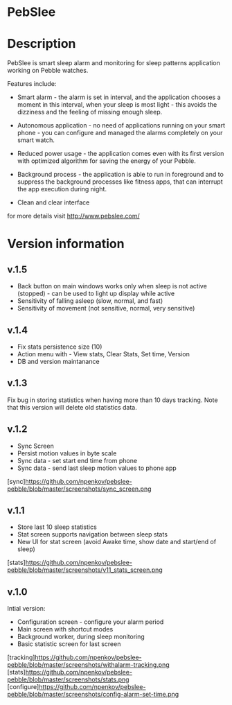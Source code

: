 PebSlee
==============

# Description

PebSlee is smart sleep alarm and monitoring for sleep patterns application working on Pebble watches.

Features include:

* Smart alarm - the alarm is set in interval, and the application chooses a moment in this interval, when your sleep is most light - this avoids the dizziness and the feeling of missing enough sleep.

* Autonomous application - no need of applications running on your smart phone - you can configure and managed the alarms completely on your smart watch.

* Reduced power usage - the application comes even with its first version with optimized algorithm for saving the energy of your Pebble.

* Background process - the application is able to run in foreground and to suppress the background processes like fitness apps, that can interrupt the app execution during night.

* Clean and clear interface

for more details visit http://www.pebslee.com/

# Version information

## v.1.5

* Back button on main windows works only when sleep is not active (stopped) - can be used to light up display while active
* Sensitivity of falling asleep (slow, normal, and fast)
* Sensitivity of movement (not sensitive, normal, very sensitive)

## v.1.4

* Fix stats persistence size (10)
* Action menu with - View stats, Clear Stats, Set time, Version
* DB and version maintanance

## v.1.3

Fix bug in storing statistics when having more than 10 days tracking. Note that this version will delete old statistics data.

## v.1.2

* Sync Screen
* Persist motion values in byte scale
* Sync data - set start end time from phone
* Sync data - send last sleep motion values to phone app

[sync]https://github.com/npenkov/pebslee-pebble/blob/master/screenshots/sync_screen.png

## v.1.1

* Store last 10 sleep statistics
* Stat screen supports navigation between sleep stats
* New UI for stat screen (avoid Awake time, show date and start/end of sleep)

[stats]https://github.com/npenkov/pebslee-pebble/blob/master/screenshots/v11_stats_screen.png

## v.1.0

Intial version:

* Configuration screen - configure your alarm period
* Main screen with shortcut modes
* Background worker, during sleep monitoring
* Basic statistic screen for last screen

[tracking]https://github.com/npenkov/pebslee-pebble/blob/master/screenshots/withalarm-tracking.png
[stats]https://github.com/npenkov/pebslee-pebble/blob/master/screenshots/stats.png
[configure]https://github.com/npenkov/pebslee-pebble/blob/master/screenshots/config-alarm-set-time.png